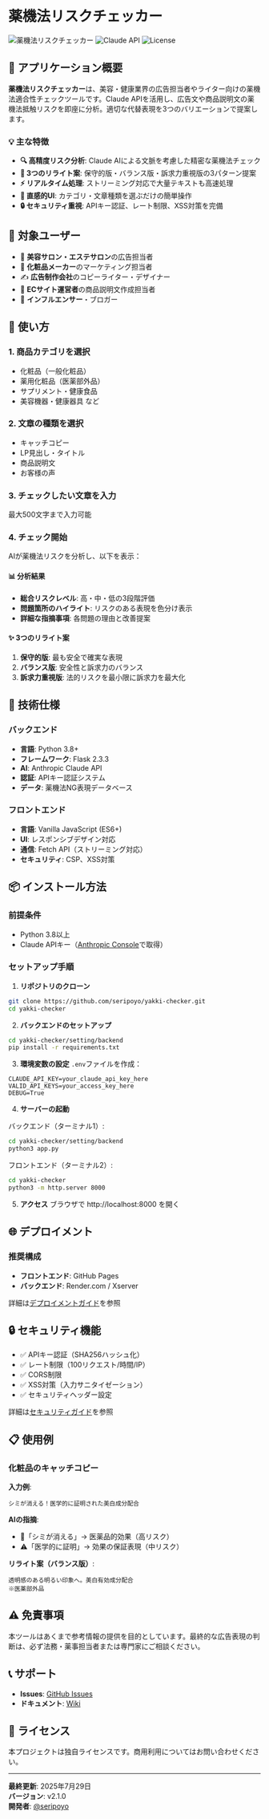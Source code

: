 # 薬機法リスクチェッカー

![薬機法リスクチェッカー](https://img.shields.io/badge/version-v2.1.0-blue)
![Claude API](https://img.shields.io/badge/AI-Claude%20API-orange)
![License](https://img.shields.io/badge/license-Proprietary-red)

## 🎯 アプリケーション概要

**薬機法リスクチェッカー**は、美容・健康業界の広告担当者やライター向けの薬機法適合性チェックツールです。Claude APIを活用し、広告文や商品説明文の薬機法抵触リスクを即座に分析。適切な代替表現を3つのバリエーションで提案します。

### 💡 主な特徴

- **🔍 高精度リスク分析**: Claude AIによる文脈を考慮した精密な薬機法チェック
- **📝 3つのリライト案**: 保守的版・バランス版・訴求力重視版の3パターン提案
- **⚡ リアルタイム処理**: ストリーミング対応で大量テキストも高速処理
- **🎨 直感的UI**: カテゴリ・文章種類を選ぶだけの簡単操作
- **🔒 セキュリティ重視**: APIキー認証、レート制限、XSS対策を完備

## 📱 対象ユーザー

- 🏢 **美容サロン・エステサロン**の広告担当者
- 💄 **化粧品メーカー**のマーケティング担当者
- ✍️ **広告制作会社**のコピーライター・デザイナー
- 📢 **ECサイト運営者**の商品説明文作成担当者
- 🎯 **インフルエンサー**・ブロガー

## 🚀 使い方

### 1. 商品カテゴリを選択
- 化粧品（一般化粧品）
- 薬用化粧品（医薬部外品）
- サプリメント・健康食品
- 美容機器・健康器具 など

### 2. 文章の種類を選択
- キャッチコピー
- LP見出し・タイトル
- 商品説明文
- お客様の声

### 3. チェックしたい文章を入力
最大500文字まで入力可能

### 4. チェック開始
AIが薬機法リスクを分析し、以下を表示：

#### 📊 分析結果
- **総合リスクレベル**: 高・中・低の3段階評価
- **問題箇所のハイライト**: リスクのある表現を色分け表示
- **詳細な指摘事項**: 各問題の理由と改善提案

#### ✨ 3つのリライト案
1. **保守的版**: 最も安全で確実な表現
2. **バランス版**: 安全性と訴求力のバランス
3. **訴求力重視版**: 法的リスクを最小限に訴求力を最大化

## 🔧 技術仕様

### バックエンド
- **言語**: Python 3.8+
- **フレームワーク**: Flask 2.3.3
- **AI**: Anthropic Claude API
- **認証**: APIキー認証システム
- **データ**: 薬機法NG表現データベース

### フロントエンド
- **言語**: Vanilla JavaScript (ES6+)
- **UI**: レスポンシブデザイン対応
- **通信**: Fetch API（ストリーミング対応）
- **セキュリティ**: CSP、XSS対策

## 📦 インストール方法

### 前提条件
- Python 3.8以上
- Claude APIキー（[Anthropic Console](https://console.anthropic.com/)で取得）

### セットアップ手順

1. **リポジトリのクローン**
```bash
git clone https://github.com/seripoyo/yakki-checker.git
cd yakki-checker
```

2. **バックエンドのセットアップ**
```bash
cd yakki-checker/setting/backend
pip install -r requirements.txt
```

3. **環境変数の設定**
`.env`ファイルを作成：
```env
CLAUDE_API_KEY=your_claude_api_key_here
VALID_API_KEYS=your_access_key_here
DEBUG=True
```

4. **サーバーの起動**

バックエンド（ターミナル1）:
```bash
cd yakki-checker/setting/backend
python3 app.py
```

フロントエンド（ターミナル2）:
```bash
cd yakki-checker
python3 -m http.server 8000
```

5. **アクセス**
ブラウザで http://localhost:8000 を開く

## 🌐 デプロイメント

### 推奨構成
- **フロントエンド**: GitHub Pages
- **バックエンド**: Render.com / Xserver

詳細は[デプロイメントガイド](doc/DEPLOYMENT.md)を参照

## 🔒 セキュリティ機能

- ✅ APIキー認証（SHA256ハッシュ化）
- ✅ レート制限（100リクエスト/時間/IP）
- ✅ CORS制限
- ✅ XSS対策（入力サニタイゼーション）
- ✅ セキュリティヘッダー設定

詳細は[セキュリティガイド](doc/SECURITY.md)を参照

## 📋 使用例

### 化粧品のキャッチコピー
**入力例**: 
```
シミが消える！医学的に証明された美白成分配合
```

**AIの指摘**:
- 🚨「シミが消える」→ 医薬品的効果（高リスク）
- ⚠️「医学的に証明」→ 効果の保証表現（中リスク）

**リライト案（バランス版）**:
```
透明感のある明るい印象へ。美白有効成分配合
※医薬部外品
```

## ⚠️ 免責事項

本ツールはあくまで参考情報の提供を目的としています。最終的な広告表現の判断は、必ず法務・薬事担当者または専門家にご相談ください。

## 📞 サポート

- **Issues**: [GitHub Issues](https://github.com/seripoyo/yakki-checker/issues)
- **ドキュメント**: [Wiki](https://github.com/seripoyo/yakki-checker/wiki)

## 📄 ライセンス

本プロジェクトは独自ライセンスです。商用利用についてはお問い合わせください。

---

**最終更新**: 2025年7月29日  
**バージョン**: v2.1.0  
**開発者**: [@seripoyo](https://github.com/seripoyo)